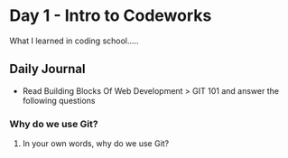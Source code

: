 # Day 1 - Intro to Codeworks

What I learned in coding school.....
## Daily Journal
* Read Building Blocks Of Web Development > GIT 101 and answer the following questions

### Why do we use Git?

1. In your own words, why do we use Git?